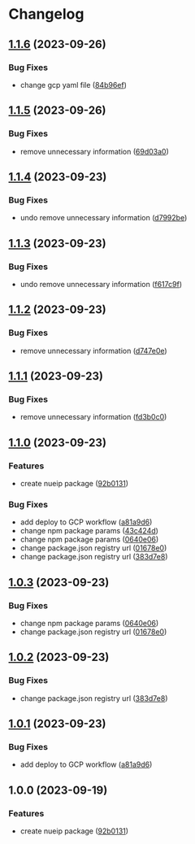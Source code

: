 # Changelog

## [1.1.6](https://github.com/lynntuuu/nueip-npm/compare/v1.1.5...v1.1.6) (2023-09-26)


### Bug Fixes

* change gcp yaml file ([84b96ef](https://github.com/lynntuuu/nueip-npm/commit/84b96ef3f654325557e6fe1cada841270c2a3a0d))

## [1.1.5](https://github.com/lynntuuu/nueip-npm/compare/v1.1.4...v1.1.5) (2023-09-26)


### Bug Fixes

* remove unnecessary information ([69d03a0](https://github.com/lynntuuu/nueip-npm/commit/69d03a0d9da8305a5e2f282d8a0c151ddb938e90))

## [1.1.4](https://github.com/lynntuuu/nueip-npm/compare/v1.1.3...v1.1.4) (2023-09-23)


### Bug Fixes

* undo remove unnecessary information ([d7992be](https://github.com/lynntuuu/nueip-npm/commit/d7992be355fb756d8297ff58219472c2835d28e3))

## [1.1.3](https://github.com/lynntuuu/nueip-npm/compare/v1.1.2...v1.1.3) (2023-09-23)


### Bug Fixes

* undo remove unnecessary information ([f617c9f](https://github.com/lynntuuu/nueip-npm/commit/f617c9f62e85fedd48e4e72f8a44dcaa462eef6b))

## [1.1.2](https://github.com/lynntuuu/nueip-npm/compare/v1.1.1...v1.1.2) (2023-09-23)


### Bug Fixes

* remove unnecessary information ([d747e0e](https://github.com/lynntuuu/nueip-npm/commit/d747e0e8cd911e3f60d7ff7ae859793251408af6))

## [1.1.1](https://github.com/lynntuuu/nueip-npm/compare/v1.1.0...v1.1.1) (2023-09-23)


### Bug Fixes

* remove unnecessary information ([fd3b0c0](https://github.com/lynntuuu/nueip-npm/commit/fd3b0c0d49ab8d2d2e93a898761426bbca6ef0c2))

## [1.1.0](https://github.com/lynntuuu/nueip-npm/compare/v1.0.3...v1.1.0) (2023-09-23)


### Features

* create nueip package ([92b0131](https://github.com/lynntuuu/nueip-npm/commit/92b0131abbb27d4e924d448e9713725ea9452969))


### Bug Fixes

* add deploy to GCP workflow ([a81a9d6](https://github.com/lynntuuu/nueip-npm/commit/a81a9d64ebae089ca1f1bfd3721c11caa328243e))
* change npm package params ([43c424d](https://github.com/lynntuuu/nueip-npm/commit/43c424df0a59079b4c2368c360e6c4c032337546))
* change npm package params ([0640e06](https://github.com/lynntuuu/nueip-npm/commit/0640e06581163381447e393826fe9f90205f219d))
* change package.json registry url ([01678e0](https://github.com/lynntuuu/nueip-npm/commit/01678e0337569c23c11a0f313fd3aaf0af00f05a))
* change package.json registry url ([383d7e8](https://github.com/lynntuuu/nueip-npm/commit/383d7e819db10a45779c89822eac307716a0f7cf))

## [1.0.3](https://github.com/lynntuuu/nueip-npm/compare/v1.0.2...v1.0.3) (2023-09-23)


### Bug Fixes

* change npm package params ([0640e06](https://github.com/lynntuuu/nueip-npm/commit/0640e06581163381447e393826fe9f90205f219d))
* change package.json registry url ([01678e0](https://github.com/lynntuuu/nueip-npm/commit/01678e0337569c23c11a0f313fd3aaf0af00f05a))

## [1.0.2](https://github.com/lynntuuu/nueip-npm/compare/v1.0.1...v1.0.2) (2023-09-23)


### Bug Fixes

* change package.json registry url ([383d7e8](https://github.com/lynntuuu/nueip-npm/commit/383d7e819db10a45779c89822eac307716a0f7cf))

## [1.0.1](https://github.com/lynntuuu/nueip-npm/compare/v1.0.0...v1.0.1) (2023-09-23)


### Bug Fixes

* add deploy to GCP workflow ([a81a9d6](https://github.com/lynntuuu/nueip-npm/commit/a81a9d64ebae089ca1f1bfd3721c11caa328243e))

## 1.0.0 (2023-09-19)


### Features

* create nueip package ([92b0131](https://github.com/lynntuuu/nueip-npm/commit/92b0131abbb27d4e924d448e9713725ea9452969))
